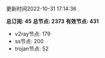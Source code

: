更新时间2022-10-31 17:14:36

**总订阅: 45**
**总节点: 2373**
**有效节点: 431**
- v2ray节点: 179
- ss节点: 200
- trojan节点: 52
